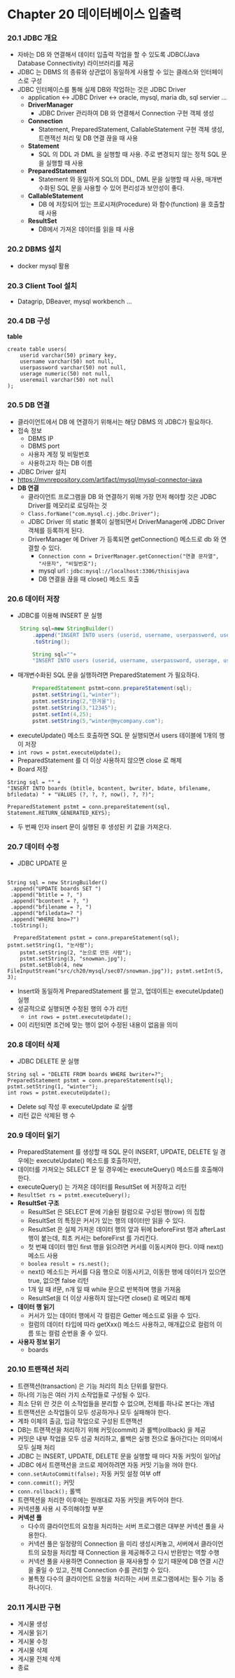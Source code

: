 # Chapter 20 데이터베이스 입출력

### 20.1 JDBC 개요

- 자바는 DB 와 연결해서 데이터 입출력 작업을 할 수 있도록 JDBC(Java Database Connectivity) 라이브러리를 제공
- JDBC 는 DBMS 의 종류와 상관없이 동일하게 사용할 수 있는 클래스와 인터페이스로 구성
- JDBC 인터페이스를 통해 실제 DB와 작업하는 것은 JDBC Driver
    - application <-> JDBC Driver <-> oracle, mysql, maria db, sql servier ...
    - **DriverManager**
        - JDBC Driver 관리하여 DB 와 연결해서 Connection 구현 객체 생성
    - **Connection**
        - Statement, PreparedStatement, CallableStatement 구현 객체 생성, 트랜잭선 처리 및 DB 연결 끊을 때 사용
    - **Statement**
        - SQL 의 DDL 과 DML 을 실행할 때 사용. 주로 변경되지 않는 정적 SQL 문을 실행할 때 사용
    - **PreparedStatement**
        - Statement 와 동일하게 SQL의 DDL, DML 문을 실행할 때 사용, 매개변수화된 SQL 문을 사용할 수 있어 편리성과 보안성이 좋다.
    - **CallableStatement**
        - DB 에 저장되어 있는 프로시져(Procedure) 와 함수(function) 을 호출할 때 사용
    - **ResultSet**
        - DB에서 가져온 데이터를 읽을 때 사용

### 20.2 DBMS 설치

- docker mysql 활용

### 20.3 Client Tool 설치

- Datagrip, DBeaver, mysql workbench ...

### 20.4 DB 구성

**table**

```text
create table users(
	userid varchar(50) primary key,
	username varchar(50) not null,
	userpassword varchar(50) not null,
	userage numeric(50) not null,
	useremail varchar(50) not null
);
```

### 20.5 DB 연결

- 클라이언트에서 DB 에 연결하기 위해서는 해당 DBMS 의 JDBC가 필요하다.
- 접속 정보
    - DBMS IP
    - DBMS port
    - 사용자 계정 및 비밀번호
    - 사용하고자 하는 DB 이름
- JDBC Driver 설치
- https://mvnrepository.com/artifact/mysql/mysql-connector-java
- **DB 연결**
    - 클라이언트 프로그램을 DB 와 연결하기 위해 가장 먼저 해야할 것은 JDBC Driver를 메모리로 로딩하는 것
    - `Class.forName("com.mysql.cj.jdbc.Driver");`
    - JDBC Driver 의 static 블록이 실행되면서 DriverManager에 JDBC Driver 객체를 등록하게 된다.
    - DriverManager 에 Driver 가 등록되면 getConnection() 메소드로 db 와 연결할 수 있다.
        - `Connection conn = DriverManager.getConnection("연결 문자열", "사용자", "비밀번호");`
        - mysql url : `jdbc:mysql://localhost:3306/thisisjava`
        - DB 연결을 끊을 때 close() 메소드 호출

### 20.6 데이터 저장

- JDBC를 이용해 INSERT 문 실행

```java
    String sql=new StringBuilder()
        .append("INSERT INTO users (userid, username, userpassword, userage, useremail) ").append("VALUES (?, ?, ?, ?, ?)")
        .toString();

        String sql=""+
        "INSERT INTO users (userid, username, userpassword, userage, useremail) "+"VALUES (?, ?, ?, ?, ?)";
```

- 매개변수화된 SQL 문을 실행하려면 PreparedStatement 가 필요하다.

```java
        PreparedStatement pstmt=conn.prepareStatement(sql);
        pstmt.setString(1,"winter");
        pstmt.setString(2,"한겨울");
        pstmt.setString(3,"12345");
        pstmt.setInt(4,25);
        pstmt.setString(5,"winter@mycompany.com");
```

- executeUpdate() 메소드 호출하면 SQL 문 실행되면서 users 테이블에 1개의 행이 저장
- `int rows = pstmt.executeUpdate();`
- PreparedStatement 를 더 이상 사용하지 않으면 close 로 해제
- Board 저장

```text
String sql = "" +
"INSERT INTO boards (btitle, bcontent, bwriter, bdate, bfilename, bfiledata) " + "VALUES (?, ?, ?, now(), ?, ?)";

PreparedStatement pstmt = conn.prepareStatement(sql, Statement.RETURN_GENERATED_KEYS);
```

- 두 번째 인자 insert 문이 실행된 후 생성된 키 값을 가져온다.

### 20.7 데이터 수정

- JDBC UPDATE 문

```text

String sql = new StringBuilder()
 .append("UPDATE boards SET ")
 .append("btitle = ?, ")
 .append("bcontent = ?, ")
 .append("bfilename = ?, ")
 .append("bfiledata=? ")
 .append("WHERE bno=?")
 .toString();
 
  PreparedStatement pstmt = conn.prepareStatement(sql); pstmt.setString(1, "눈사람");
    pstmt.setString(2, "눈으로 만든 사람");
    pstmt.setString(3, "snowman.jpg");
    pstmt.setBlob(4, new FileInputStream("src/ch20/mysql/sec07/snowman.jpg")); pstmt.setInt(5, 3);
```

- Insert와 동일하게 PreparedStatement 를 얻고, 업데이트는 executeUpdate() 실행
- 성공적으로 실행되면 수정된 행의 수가 리턴
    - `int rows = pstmt.executeUpdate();`
- 0이 리턴되면 조건에 맞는 행이 없어 수정된 내용이 없음을 의미

### 20.8 데이터 삭제

- JDBC DELETE 문 실행

```text
String sql = "DELETE FROM boards WHERE bwriter=?"; 
PreparedStatement pstmt = conn.prepareStatement(sql); 
pstmt.setString(1, "winter");
int rows = pstmt.executeUpdate();
```

- Delete sql 작성 후 executeUpdate 로 실행
- 리턴 값은 삭제된 행 수

### 20.9 데이터 읽기

- PreparedStatement 를 생성할 때 SQL 문이 INSERT, UPDATE, DELETE 일 경우에는 executeUpdate() 메소드를 호출하지만,
- 데이터를 가져오는 SELECT 문 일 경우에는 executeQuery() 메소드를 호출해야 한다.
- executeQuery() 는 가져온 데이터를 ResultSet 에 저장하고 리턴
- `ResultSet rs = pstmt.executeQuery();`
- **ResultSet 구조**
    - ResultSet 은 SELECT 문에 기술된 컬럼으로 구성된 행(row) 의 집합
    - ResultSet 의 특징은 커서가 있는 행의 데이터만 읽을 수 있다.
    - ResultSet 은 실제 가져온 데이터 행의 앞과 뒤에 beforeFirst 행과 afterLast 행이 붙는데, 최초 커서는 beforeFirst 를 가리킨다.
    - 첫 번째 데이터 행인 first 행을 읽으려면 커서를 이동시켜야 한다. 이때 next() 메소드 사용
    - `boolea result = rs.nest();`
    - next() 메소드는 커서를 다음 행으로 이동시키고, 이동한 행에 데이터가 있으면 true, 없으면 false 리턴
    - 1개 일 때 if문, n개 일 때 while 문으로 반복하며 행을 가져옴
    - ResultSet을 더 이상 사용하지 않는다면 close() 로 메모리 해제
- **데이터 행 읽기**
    - 커서가 있는 데이터 행에서 각 컬럼은 Getter 메소드로 읽을 수 있다.
    - 컬럼의 데이터 타입에 따라 getXxx() 메소드 사용하고, 매개값으로 컬럼의 이름 또는 컬럼 순번을 줄 수 있다.
- **사용자 정보 읽기**
    - boards

### 20.10 트랜잭션 처리

- 트랜잭션(transaction) 은 기능 처리의 최소 단위를 말한다.
- 하나의 기능은 여러 가지 소작업들로 구성될 수 있다.
- 최소 단위 란 것은 이 소작업들을 분리할 수 없으며, 전체를 하나로 본다는 개념
- 트랜잭션은 소작업들이 모두 성공하거나 모두 실패해야 한다.
- 계좌 이체의 출금, 입금 작업으로 구성된 트랜잭션
- DB는 트랜잭션을 처리하기 위해 커밋(commit) 과 롤백(rollback) 을 제공
- 커밋은 내부 작업을 모두 성공 처리하고, 롤백은 실행 전으로 돌아간다는 의미에서 모두 실패 처리
- JDBC 는 INSERT, UPDATE, DELETE 문을 실행할 때 마다 자동 커밋이 일어남
- JDBC 에서 트랜잭션을 코드로 제어하려면 자동 커밋 기능을 꺼야 한다.
- `conn.setAutoCommit(false);` 자동 커밋 설정 여부 off
- `conn.commit();` 커밋
- `conn.rollback();` 롤백
- 트랜잭션을 처리한 이후에는 원래대로 자동 커밋을 켜두어야 한다.
- 커넥션풀 사용 시 주의해야할 부분
- **커넥션 풀**
    - 다수의 클라이언트의 요청을 처리하는 서버 프로그램은 대부분 커넥션 풀을 사용한다.
    - 커넥션 풀은 일정량의 Connection 을 미리 생성시켜놓고, 서버에서 클라이언트의 요청을 처리할 때 Connection 을 제공해주고 다시 반환받는 역할 수행
    - 커넥션 풀을 사용하면 Connection 을 재사용할 수 있기 때문에 DB 연결 시간을 줄일 수 있고, 전체 Connection 수를 관리할 수 있다.
    - 불특정 다수의 클라이언트 요청을 처리하는 서버 프로그램에서는 필수 기능 중 하나이다.

### 20.11 게시판 구현
- 게시물 생성
- 게시물 읽기
- 게시물 수정
- 게시물 삭제
- 게시물 전체 삭제
- 종료